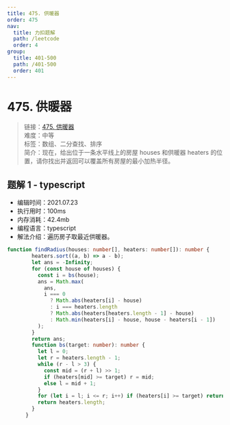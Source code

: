 ```yaml
---
title: 475. 供暖器
order: 475
nav:
  title: 力扣题解
  path: /leetcode
  order: 4
group:
  title: 401-500
  path: /401-500
  order: 401
---
```


# 475. 供暖器
    
> 链接：[475. 供暖器](https://leetcode-cn.com/problems/heaters)  
> 难度：中等  
> 标签：数组、二分查找、排序  
> 简介：现在，给出位于一条水平线上的房屋 houses 和供暖器 heaters 的位置，请你找出并返回可以覆盖所有房屋的最小加热半径。
      
## 题解 1 - typescript
- 编辑时间：2021.07.23
- 执行用时：100ms
- 内存消耗：42.4mb
- 编程语言：typescript
- 解法介绍：遍历房子取最近供暖器。
```typescript
function findRadius(houses: number[], heaters: number[]): number {
        heaters.sort((a, b) => a - b);
        let ans = -Infinity;
        for (const house of houses) {
          const i = bs(house);
          ans = Math.max(
            ans,
            i === 0
              ? Math.abs(heaters[i] - house)
              : i === heaters.length
              ? Math.abs(heaters[heaters.length - 1] - house)
              : Math.min(heaters[i] - house, house - heaters[i - 1])
          );
        }
        return ans;
        function bs(target: number): number {
          let l = 0;
          let r = heaters.length - 1;
          while (r - l > 3) {
            const mid = (r + l) >> 1;
            if (heaters[mid] >= target) r = mid;
            else l = mid + 1;
          }
          for (let i = l; i <= r; i++) if (heaters[i] >= target) return i;
          return heaters.length;
        }
      }
```

      